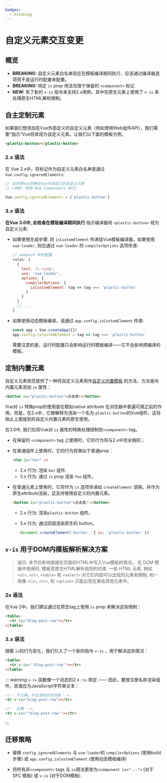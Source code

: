 ```yaml
---
badges:
  - breaking
---
```


# 自定义元素交互变更 <MigrationBadges :badges="$frontmatter.badges" />

## 概览

- **BREAKING:** 自定义元素白名单现在在模板编译期间执行，应该通过编译器选项而不是运行时配置来配置。
- **BREAKING:** 特定 `is` prop 用法仅限于保留的 `<component>` 标记
- **NEW:** 有了新的 `v-is` 指令来支持2.x用例，其中在原生元素上使用了 `v-is` 来处理原生HTML解析限制。

## 自主定制元素

如果我们想添加在Vue外部定义的自定义元素（例如使用Web组件API），我们需要“指示”Vue将其视为自定义元素。让我们以下面的模板为例。

```html
<plastic-button></plastic-button>
```
### 2.x 语法

在 Vue 2.x中，将标记作为自定义元素白名单是通过 `Vue.config.ignoredElements`:

```js
// 这将使Vue忽略在Vue外部定义的自定义元素
// (例如：使用 Web Components API)

Vue.config.ignoredElements = ['plastic-button']
```

### 3.x 语法

**在Vue 3.0中, 此检查在模板编译期间执行** 指示编译器将 `<plastic-button>` 视为自定义元素:

- 如果使用生成步骤: 将 `isCustomElement` 传递给Vue模板编译器，如果使用`vue-loader`, 则应通过 `vue-loader` 的 `compilerOptions` 选项传递:

  ```js
  // webpack 中的配置
  rules: [
    {
      test: /\.vue$/,
      use: 'vue-loader',
      options: {
        compilerOptions: {
          isCustomElement: tag => tag === 'plastic-button'
        }
      }
    }
    // ...
  ]
  ```

- 如果使用动态模板编译，请通过 `app.config.isCustomElement` 传递:

  ```js
  const app = Vue.createApp({})
  app.config.isCustomElement = tag => tag === 'plastic-button'
  ```

  需要注意的是，运行时配置只会影响运行时模板编译——它不会影响预编译的模板。

## 定制内置元素

自定义元素规范提供了一种将自定义元素用作[自定义内置模板](https://html.spec.whatwg.org/multipage/custom-elements.html#custom-elements-customized-builtin-example) 的方法，方法是向内置元素添加 `is` 属性：

```html
<button is="plastic-button">点击我!</button>
```

Vue对 `is` 特殊prop的使用是在模拟native attribute 在浏览器中普遍可用之前的作用。但是，在2.x中，它被解释为渲染一个名为 `plastic-button`的Vue组件，这将阻止上面提到的自定义内置元素的原生使用。

在3.0中, 我们仅将Vue对 `is` 属性的特殊处理限制到`<component>` tag。

- 在保留的 `<component>` tag 上使用时，它的行为将与2.x中完全相同；
- 在普通组件上使用时，它的行为将类似于普通prop：

  ```html
  <foo is="bar" />
  ```

  - 2.x 行为: 渲染 `bar` 组件.
  - 3.x 行为: 通过 `is` prop 渲染 `foo` 组件。

- 在普通元素上使用时，它将作为 `is` 选项传递给 `createElement` 调用，并作为原生attribute渲染，这支持使用自定义的内置元素。

  ```html
  <button is="plastic-button">点击我！</button>
  ```

  - 2.x 行为: 渲染`plastic-button` 组件。
  - 3.x 行为: 通过回调渲染原生的 button。

    ```js
    document.createElement('button', { is: 'plastic-button' })
    ```

## `v-is` 用于DOM内模板解析解决方案

> 提示: 本节仅影响直接在页面的HTML中写入Vue模板的情况。
> 在 DOM 模板中使用时, 模板受原生HTML解析规则的约束. 一些 HTML 元素, 例如 `<ul>`, `<ol>`, `<table>` 和 `<select>` 对它们内部可以出现的元素有限制, 和一些像 `<li>`, `<tr>`, 和 `<option>` 只能出现在某些其他元素中。

### 2x 语法

在Vue 2中，我们建议通过在原生tag上使用 `is`  prop 来解决这些限制：

```html
<table>
  <tr is="blog-post-row"></tr>
</table>
```

### 3.x 语法

随着 `is`的行为变化，我们引入了一个新的指令 `v-is` ，用于解决这些情况：

```html
<table>
  <tr v-is="'blog-post-row'"></tr>
</table>
```

::: warning
`v-is` 函数像一个动态的2.x `:is` 绑定 —— 因此，要按注册名称渲染组件，其值应为JavaScript字符串文本：

```html
<!-- 不正确，不会渲染任何内容 -->
<tr v-is="blog-post-row"></tr>

<!-- 正确 -->
<tr v-is="'blog-post-row'"></tr>
```

:::

## 迁移策略

- 替换 `config.ignoredElements` 与 `vue-loader`的 `compilerOptions` (使用build 步骤) 或 `app.config.isCustomElement` (使用动态模板编译)

- 将所有非`<component>` tags 与 `is`用法更改为`<component is="...">` (对于 SFC 模板) 或 `v-is` (对于DOM模板).
